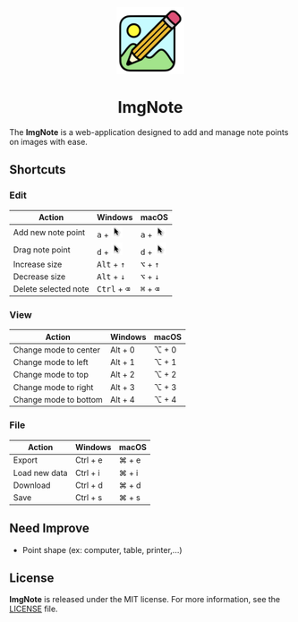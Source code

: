 <p align='center'>
<a href='https://jeffreymaomao.github.io/imgnote/'>
    <img alt="ImgNote Logo" src="./css/icon/imgnote.png" width='120'>
</a>
<br>
<h1 align='center'>ImgNote</h1>
</p>

The **ImgNote** is a web-application designed to add and manage note points on images with ease.


## Shortcuts

### Edit
| Action               | Windows                                                      | macOS                                                        |
| -------------------- | ------------------------------------------------------------ | ------------------------------------------------------------ |
| Add new note point   | <kbd>a</kbd> + <img src="css/icon/mouse.arrow.png" height="22pt"> | <kbd>a</kbd> + <img src="css/icon/mouse.arrow.png" height="22pt"> |
| Drag note point      | <kbd>d</kbd> + <img src="css/icon/mouse.arrow.png" height="22pt"> | <kbd>d</kbd> + <img src="css/icon/mouse.arrow.png" height="22pt"> |
| Increase size        | <kbd>Alt</kbd> + <kbd>↑</kbd>                                | <kbd>⌥</kbd> + <kbd>↑</kbd>                                  |
| Decrease size        | <kbd>Alt</kbd> + <kbd>↓</kbd>                                | <kbd>⌥</kbd> + <kbd>↓</kbd>                                  |
| Delete selected note | <kbd>Ctrl</kbd> + <kbd>⌫</kbd>                               | <kbd>⌘</kbd> + <kbd>⌫</kbd>                                  |

### View
| Action                | Windows | macOS |
| --------------------- | ------- | ----- |
| Change mode to center | Alt + 0 | ⌥ + 0 |
| Change mode to left   | Alt + 1 | ⌥ + 1 |
| Change mode to top    | Alt + 2 | ⌥ + 2 |
| Change mode to right  | Alt + 3 | ⌥ + 3 |
| Change mode to bottom | Alt + 4 | ⌥ + 4 |

### File
| Action        | Windows  | macOS |
| ------------- | -------- | ----- |
| Export        | Ctrl + e | ⌘ + e |
| Load new data | Ctrl + i | ⌘ + i |
| Download      | Ctrl + d | ⌘ + d |
| Save          | Ctrl + s | ⌘ + s |


## Need Improve

- Point shape (ex: computer, table, printer,...) 



## License

**ImgNote** is released under the MIT license. For more information, see the [LICENSE](LICENSE) file.
